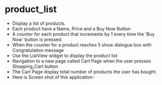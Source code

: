 # product_list
 * Display a list of products.
 * Each product have a Name, Price and a Buy Now Button
 * A counter for each product that increments by 1 every time the 'Buy Now' button is pressed.
 * When the counter for a product reaches 5 show dialogue box with Congratulation message
 * Use the ListView widget to display the product list
 * Navigation to a new page called Cart Page when the user presses Shopping_Cart button
 * The Cart Page display total number of products the user has bought.
 * Here is Screen shot of this application-

